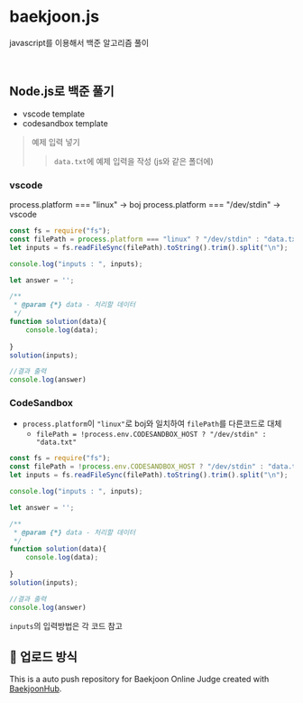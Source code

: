 # baekjoon.js
javascript를 이용해서 백준 알고리즘 풀이

</br>

## Node.js로 백준 풀기
- vscode template
- codesandbox template

> 예제 입력 넣기
>> `data.txt`에 예제 입력을 작성 (js와 같은 폴더에)

### vscode
process.platform === "linux" -> boj
process.platform === "/dev/stdin" -> vscode
``` js
const fs = require("fs");
const filePath = process.platform === "linux" ? "/dev/stdin" : "data.txt";
let inputs = fs.readFileSync(filePath).toString().trim().split("\n");

console.log("inputs : ", inputs);

let answer = '';

/**
 * @param {*} data - 처리할 데이터
 */
function solution(data){
    console.log(data);
    
}
solution(inputs);

//결과 출력
console.log(answer)
```


### CodeSandbox
-  `process.platform`이 `"linux"`로 boj와 일치하여 `filePath`를 다른코드로 대체
    - `filePath = !process.env.CODESANDBOX_HOST ? "/dev/stdin" : "data.txt"`
```js
const fs = require("fs");
const filePath = !process.env.CODESANDBOX_HOST ? "/dev/stdin" : "data.txt";
let inputs = fs.readFileSync(filePath).toString().trim().split("\n");

console.log("inputs : ", inputs);

let answer = '';

/**
 * @param {*} data - 처리할 데이터
 */
function solution(data){
    console.log(data);
    
}
solution(inputs);

//결과 출력
console.log(answer)
```

`inputs`의 입력방법은 각 코드 참고



## 💟 업로드 방식
This is a auto push repository for Baekjoon Online Judge created with [BaekjoonHub](https://github.com/BaekjoonHub/BaekjoonHub).
